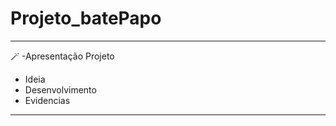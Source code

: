 # Projeto_batePapo

---------------------

🪄 -Apresentação Projeto

- Ideia
- Desenvolvimento
- Evidencias

--------------

